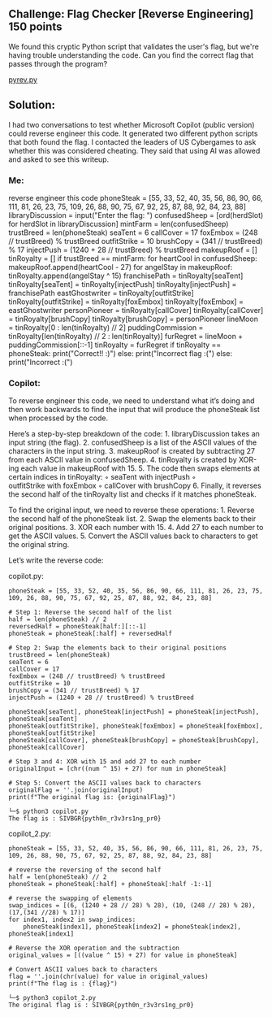 ## Challenge: Flag Checker [Reverse Engineering] 150 points

We found this cryptic Python script that validates the user's flag, but we're having trouble understanding the code. Can you find the correct flag that passes through the program?

[pyrev.py](pyrev.py)

## Solution:

I had two conversations to test whether Microsoft Copilot (public version) could reverse engineer this code.  It generated two different python scripts that both found the flag.  I contacted the leaders of US Cybergames to ask whether this was considered cheating.  They said that using AI was allowed and asked to see this writeup.

### Me:
reverse engineer this code phoneSteak = [55, 33, 52, 40, 35, 56, 86, 90, 66, 111, 81, 26, 23, 75, 109, 26, 88, 90, 75, 67, 92, 25, 87, 88, 92, 84, 23, 88] libraryDiscussion = input("Enter the flag: ") confusedSheep = [ord(herdSlot) for herdSlot in libraryDiscussion] mintFarm = len(confusedSheep) trustBreed = len(phoneSteak) seaTent = 6 callCover = 17 foxEmbox = (248 // trustBreed) % trustBreed outfitStrike = 10 brushCopy = (341 // trustBreed) % 17 injectPush = (1240 + 28 // trustBreed) % trustBreed makeupRoof = [] tinRoyalty = [] if trustBreed == mintFarm: for heartCool in confusedSheep: makeupRoof.append(heartCool - 27) for angelStay in makeupRoof: tinRoyalty.append(angelStay ^ 15) franchisePath = tinRoyalty[seaTent] tinRoyalty[seaTent] = tinRoyalty[injectPush] tinRoyalty[injectPush] = franchisePath eastGhostwriter = tinRoyalty[outfitStrike] tinRoyalty[outfitStrike] = tinRoyalty[foxEmbox] tinRoyalty[foxEmbox] = eastGhostwriter personPioneer = tinRoyalty[callCover] tinRoyalty[callCover] = tinRoyalty[brushCopy] tinRoyalty[brushCopy] = personPioneer lineMoon = tinRoyalty[0 : len(tinRoyalty) // 2] puddingCommission = tinRoyalty[len(tinRoyalty) // 2 : len(tinRoyalty)] furRegret = lineMoon + puddingCommission[::-1] tinRoyalty = furRegret if tinRoyalty == phoneSteak: print("Correct!! :)") else: print("Incorrect flag :(") else: print("Incorrect :(")

### Copilot:

To reverse engineer this code, we need to understand what it’s doing and then work backwards to find the input that will produce the phoneSteak list when processed by the code.

Here’s a step-by-step breakdown of the code:
    1. libraryDiscussion takes an input string (the flag).
    2. confusedSheep is a list of the ASCII values of the characters in the input string.
    3. makeupRoof is created by subtracting 27 from each ASCII value in confusedSheep.
    4. tinRoyalty is created by XOR-ing each value in makeupRoof with 15.
    5. The code then swaps elements at certain indices in tinRoyalty:
        ◦ seaTent with injectPush
        ◦ outfitStrike with foxEmbox
        ◦ callCover with brushCopy
    6. Finally, it reverses the second half of the tinRoyalty list and checks if it matches phoneSteak.

To find the original input, we need to reverse these operations:
    1. Reverse the second half of the phoneSteak list.
    2. Swap the elements back to their original positions.
    3. XOR each number with 15.
    4. Add 27 to each number to get the ASCII values.
    5. Convert the ASCII values back to characters to get the original string.

Let’s write the reverse code:

copilot.py:
```
phoneSteak = [55, 33, 52, 40, 35, 56, 86, 90, 66, 111, 81, 26, 23, 75, 109, 26, 88, 90, 75, 67, 92, 25, 87, 88, 92, 84, 23, 88]

# Step 1: Reverse the second half of the list
half = len(phoneSteak) // 2
reversedHalf = phoneSteak[half:][::-1]
phoneSteak = phoneSteak[:half] + reversedHalf

# Step 2: Swap the elements back to their original positions
trustBreed = len(phoneSteak)
seaTent = 6
callCover = 17
foxEmbox = (248 // trustBreed) % trustBreed
outfitStrike = 10
brushCopy = (341 // trustBreed) % 17
injectPush = (1240 + 28 // trustBreed) % trustBreed

phoneSteak[seaTent], phoneSteak[injectPush] = phoneSteak[injectPush], phoneSteak[seaTent]
phoneSteak[outfitStrike], phoneSteak[foxEmbox] = phoneSteak[foxEmbox], phoneSteak[outfitStrike]
phoneSteak[callCover], phoneSteak[brushCopy] = phoneSteak[brushCopy], phoneSteak[callCover]

# Step 3 and 4: XOR with 15 and add 27 to each number
originalInput = [chr((num ^ 15) + 27) for num in phoneSteak]

# Step 5: Convert the ASCII values back to characters
originalFlag = ''.join(originalInput)
print(f"The original flag is: {originalFlag}")
```
```                                                                                             
└─$ python3 copilot.py  
The flag is : SIVBGR{pyth0n_r3v3rs1ng_pr0}
```

copilot_2.py:
```
phoneSteak = [55, 33, 52, 40, 35, 56, 86, 90, 66, 111, 81, 26, 23, 75, 109, 26, 88, 90, 75, 67, 92, 25, 87, 88, 92, 84, 23, 88]

# reverse the reversing of the second half
half = len(phoneSteak) // 2
phoneSteak = phoneSteak[:half] + phoneSteak[:half -1:-1]

# reverse the swapping of elements
swap_indices = [(6, (1240 + 28 // 28) % 28), (10, (248 // 28) % 28), (17,(341 //28) % 17)]
for index1, index2 in swap_indices:
    phoneSteak[index1], phoneSteak[index2] = phoneSteak[index2], phoneSteak[index1]

# Reverse the XOR operation and the subtraction
original_values = [((value ^ 15) + 27) for value in phoneSteak]

# Convert ASCII values back to characters
flag = ''.join(chr(value) for value in original_values)
print(f"The flag is : {flag}")
```

```
└─$ python3 copilot_2.py 
The original flag is : SIVBGR{pyth0n_r3v3rs1ng_pr0}
                                                                                             
```
